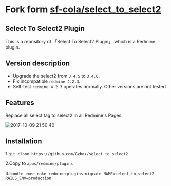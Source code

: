 # Fork form [sf-cola/select_to_select2](https://github.com/sf-cola/select_to_select2)

## Select To Select2 Plugin

This is a repository of 「Select To Select2 Plugin」 which is a Redmine plugin.

## Version description

- Upgrade the select2 from `3.4.5` to `3.4.6`.
- Fix incompatible `redmine 4.2.3`.
- Self-test `redmine 4.2.3` operates normally. Other versions are not tested

## Features

Replace all select tag to select2 in all Redmine's Pages.

![2017-10-09 21 50 40](https://user-images.githubusercontent.com/12267699/31339056-998c52f0-ad3c-11e7-88ea-bc7acf8cdf96.png)

## Installation

1.`git clone https://github.com/Gzbox/select_to_select2`

2.Copy to `apps/redmine/plugins`

3.`bundle exec rake redmine:plugins:migrate NAME=select_to_select2 RAILS_ENV=production`
